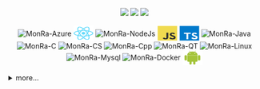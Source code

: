 <!--Hello
<h2><img src="https://emojis.slackmojis.com/emojis/images/1531849430/4246/blob-sunglasses.gif?1531849430" width="30"/> Hi 👋 , I'm MonRá! <img src="https://media.giphy.com/media/12oufCB0MyZ1Go/giphy.gif" width="50"></h2>
-->

<div>
  </p>
  <div align="center">
   <a href="https://www.facebook.com/ramon.chaib" target="_blank"><img src="https://img.shields.io/badge/-Facebook-%230077B5?style=for-the-badge&logo=facebook&logoColor=white" target="_blank"></a> 
  <a href="https://www.instagram.com/monrapps/" target="_blank"><img src="https://img.shields.io/badge/-Instagram-%23E4405F?style=for-the-badge&logo=instagram&logoColor=white" target="_blank"></a>
  <a href="https://www.linkedin.com/in/ramon-chaib-27007635/" target="_blank"><img src="https://img.shields.io/badge/-LinkedIn-%230077B5?style=for-the-badge&logo=linkedin&logoColor=white" target="_blank"></a>   
</div>
  
 <div style="display: inline_block" align="center"><br>
  <img align="center" alt="MonRa-Azure" height="30" width="40" src="https://cdn.jsdelivr.net/gh/devicons/devicon/icons/azure/azure-original.svg">
  <img align="center" alt="MonRa-React" height="30" width="40" src="https://raw.githubusercontent.com/devicons/devicon/master/icons/react/react-original.svg">
  <img align="center" alt="MonRa-NodeJs" height="30" width="40" src="https://cdn.jsdelivr.net/gh/devicons/devicon/icons/nodejs/nodejs-original.svg">
  <img align="center" alt="MonRa-Js" height="30" width="40" src="https://raw.githubusercontent.com/devicons/devicon/master/icons/javascript/javascript-original.svg">     <img align="center" alt="MonRa-Ts" height="30" width="40" src="https://raw.githubusercontent.com/devicons/devicon/master/icons/typescript/typescript-original.svg">
  <img align="center" alt="MonRa-Java" height="30" width="40" src="https://cdn.jsdelivr.net/gh/devicons/devicon/icons/java/java-original.svg">
  <img align="center" alt="MonRa-C" height="30" width="40" src="https://cdn.jsdelivr.net/gh/devicons/devicon/icons/c/c-original.svg">
  <img align="center" alt="MonRa-CS" height="30" width="40" src="https://cdn.jsdelivr.net/gh/devicons/devicon/icons/csharp/csharp-original.svg">
  <img align="center" alt="MonRa-Cpp" height="30" width="40" src="https://cdn.jsdelivr.net/gh/devicons/devicon/icons/cplusplus/cplusplus-original.svg">
  <img align="center" alt="MonRa-QT" height="30" width="40" src="https://cdn.jsdelivr.net/gh/devicons/devicon/icons/qt/qt-original.svg">
  <img align="center" alt="MonRa-Linux" height="30" width="40" src="https://cdn.jsdelivr.net/gh/devicons/devicon/icons/linux/linux-original.svg">
  <img align="center" alt="MonRa-Mysql" height="30" width="40" src="https://cdn.jsdelivr.net/gh/devicons/devicon/icons/mysql/mysql-original.svg">
  <img align="center" alt="MonRa-Docker" height="30" width="40" src="https://cdn.jsdelivr.net/gh/devicons/devicon/icons/docker/docker-original.svg">  
  <img align="center" alt="MonRa-Android" height="30" width="40" src="https://github.com/devicons/devicon/blob/master/icons/android/android-original.svg">
  
</div>
</a>

</br>
<!--
[![github activity graph](https://activity-graph.herokuapp.com/graph?username=monrapps&theme=chartreuse-dark)](https://github.com/monrapps/)
-->
<div>
<details>
      <summary>more...</summary>
      
<!--
### <img src="https://media.giphy.com/media/VgCDAzcKvsR6OM0uWg/giphy.gif" width="50"> A little more about me...  

```javascript
const monra = {
    pronouns: "He" | "Him",
    code: ["any"],
    askMeAbout: ["any"],
    technologies: {
        backEnd: {
            js: ["any"],
        },
        mobileApp: {
            native: ["Android Development"]
        },
        devOps: ["AWS", "Docker🐳", "Route53", "Nginx"],
        databases: ["mongo", "MySql", "sqlite"],
        misc: ["Firebase", "Socket.IO", "selenium", "open-cv", "php", "SuiteApp"]
    },
    architecture: ["Serverless Architecture", "Progressive web applications", "Single page applications"],
    currentFocus: "Building Robots to ease opertations",
    funFact: "There are two ways to write error-free programs; only the third one works"
};
```
-->

---
<!--START_SECTION:waka-->
![Code Time](http://img.shields.io/badge/Code%20Time-529%20hrs%2020%20mins-blue)

![Profile Views](http://img.shields.io/badge/Profile%20Views-0-blue)

![Lines of code](https://img.shields.io/badge/From%20Hello%20World%20I%27ve%20Written-3.0%20million%20lines%20of%20code-blue)

**🐱 My GitHub Data** 

> 📦 35.0 kB Used in GitHub's Storage 
 > 
> 🚫 Not Opted to Hire
 > 
> 📜 24 Public Repositories 
 > 
> 🔑 17 Private Repositories 
 > 
**I'm an Early 🐤** 

```text
🌞 Morning                7288 commits        █████████░░░░░░░░░░░░░░░░   34.94 % 
🌆 Daytime                9537 commits        ███████████░░░░░░░░░░░░░░   45.72 % 
🌃 Evening                3329 commits        ████░░░░░░░░░░░░░░░░░░░░░   15.96 % 
🌙 Night                  704 commits         █░░░░░░░░░░░░░░░░░░░░░░░░   03.38 % 
```
📅 **I'm Most Productive on Thursday** 

```text
Monday                   3888 commits        █████░░░░░░░░░░░░░░░░░░░░   18.64 % 
Tuesday                  3902 commits        █████░░░░░░░░░░░░░░░░░░░░   18.71 % 
Wednesday                4004 commits        █████░░░░░░░░░░░░░░░░░░░░   19.20 % 
Thursday                 4363 commits        █████░░░░░░░░░░░░░░░░░░░░   20.92 % 
Friday                   2766 commits        ███░░░░░░░░░░░░░░░░░░░░░░   13.26 % 
Saturday                 1157 commits        █░░░░░░░░░░░░░░░░░░░░░░░░   05.55 % 
Sunday                   778 commits         █░░░░░░░░░░░░░░░░░░░░░░░░   03.73 % 
```


📊 **This Week I Spent My Time On** 

```text
🕑︎ Time Zone: America/Sao_Paulo

💬 Programming Languages: 
TypeScript               11 hrs 48 mins      █████████████████░░░░░░░░   68.92 % 
Nginx                    1 hr 21 mins        ██░░░░░░░░░░░░░░░░░░░░░░░   07.91 % 
Markdown                 1 hr 19 mins        ██░░░░░░░░░░░░░░░░░░░░░░░   07.69 % 
YAML                     1 hr                █░░░░░░░░░░░░░░░░░░░░░░░░   05.91 % 
Other                    55 mins             █░░░░░░░░░░░░░░░░░░░░░░░░   05.43 % 

🔥 Editors: 
VS Code                  17 hrs 7 mins       █████████████████████████   100.00 % 

🐱‍💻 Projects: 
wlm-backend              11 hrs 55 mins      █████████████████░░░░░░░░   69.65 % 
wlm-infra                3 hrs 50 mins       ██████░░░░░░░░░░░░░░░░░░░   22.43 % 
Markdown                 1 hr 19 mins        ██░░░░░░░░░░░░░░░░░░░░░░░   07.69 % 
wlm-frontend             2 mins              ░░░░░░░░░░░░░░░░░░░░░░░░░   00.23 % 

💻 Operating System: 
Linux                    15 hrs 48 mins      ███████████████████████░░   92.31 % 
Windows                  1 hr 19 mins        ██░░░░░░░░░░░░░░░░░░░░░░░   07.69 % 
```

**I Mostly Code in C++** 

```text
C++                      8 repos             ████░░░░░░░░░░░░░░░░░░░░░   16.33 % 
C                        8 repos             ████░░░░░░░░░░░░░░░░░░░░░   16.33 % 
TypeScript               4 repos             ██░░░░░░░░░░░░░░░░░░░░░░░   08.16 % 
HTML                     3 repos             ██░░░░░░░░░░░░░░░░░░░░░░░   06.12 % 
MQL5                     2 repos             █░░░░░░░░░░░░░░░░░░░░░░░░   04.08 % 
```



**Timeline**

![Lines of Code chart](https://raw.githubusercontent.com/monrapps/monrapps/master/assets/bar_graph.png)


 Last Updated on 31/03/2024 01:06:37 UTC
<!--END_SECTION:waka-->
